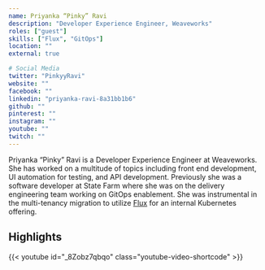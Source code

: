 ```yaml
---
name: Priyanka “Pinky” Ravi
description: "Developer Experience Engineer, Weaveworks"
roles: ["guest"]
skills: ["Flux", "GitOps"]
location: ""
external: true

# Social Media 
twitter: "PinkyyRavi"
website: ""
facebook: ""
linkedin: "priyanka-ravi-8a31bb1b6"
github: ""
pinterest: ""
instagram: ""
youtube: ""
twitch: ""
---
```

<!-- markdownlint-disable MD041-->
Priyanka “Pinky” Ravi is a Developer Experience Engineer at Weaveworks. She has worked on a multitude of topics including front end development, UI automation for testing, and API development. Previously she was a software developer at State Farm where she was on the delivery engineering team working on GitOps enablement. She was instrumental in the multi-tenancy migration to utilize [Flux](https://fluxcd.io/) for an internal Kubernetes offering.

<!--more-->

## Highlights

{{< youtube id="_8Zobz7qbqo" class="youtube-video-shortcode" >}}
